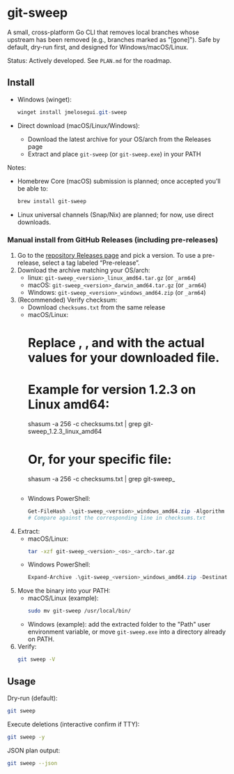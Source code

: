 # git-sweep

A small, cross-platform Go CLI that removes local branches whose upstream has been removed (e.g., branches marked as "[gone]"). Safe by default, dry-run first, and designed for Windows/macOS/Linux.

Status: Actively developed. See `PLAN.md` for the roadmap.

## Install

- Windows (winget):
  ```powershell
  winget install jmelosegui.git-sweep
  ```

- Direct download (macOS/Linux/Windows):
  - Download the latest archive for your OS/arch from the Releases page
  - Extract and place `git-sweep` (or `git-sweep.exe`) in your PATH

Notes:
- Homebrew Core (macOS) submission is planned; once accepted you’ll be able to:
  ```sh
  brew install git-sweep
  ```
- Linux universal channels (Snap/Nix) are planned; for now, use direct downloads.

### Manual install from GitHub Releases (including pre-releases)
1) Go to the [repository Releases page](https://github.com/jmelosegui/git-sweep/releases) and pick a version. To use a pre-release, select a tag labeled “Pre-release”.
2) Download the archive matching your OS/arch:
   - linux: `git-sweep_<version>_linux_amd64.tar.gz` (or `_arm64`)
   - macOS: `git-sweep_<version>_darwin_amd64.tar.gz` (or `_arm64`)
   - Windows: `git-sweep_<version>_windows_amd64.zip` (or `_arm64`)
3) (Recommended) Verify checksum:
   - Download `checksums.txt` from the same release
   - macOS/Linux:
     # Replace <version>, <os>, and <arch> with the actual values for your downloaded file.
     # Example for version 1.2.3 on Linux amd64:
     shasum -a 256 -c checksums.txt | grep git-sweep_1.2.3_linux_amd64
     # Or, for your specific file:
     shasum -a 256 -c checksums.txt | grep git-sweep_<version>_<os>_<arch>
     ```
   - Windows PowerShell:
     ```powershell
     Get-FileHash .\git-sweep_<version>_windows_amd64.zip -Algorithm SHA256
     # Compare against the corresponding line in checksums.txt
     ```
4) Extract:
   - macOS/Linux:
     ```sh
     tar -xzf git-sweep_<version>_<os>_<arch>.tar.gz
     ```
   - Windows PowerShell:
     ```powershell
     Expand-Archive .\git-sweep_<version>_windows_amd64.zip -DestinationPath .\git-sweep
     ```
5) Move the binary into your PATH:
   - macOS/Linux (example):
     ```sh
     sudo mv git-sweep /usr/local/bin/
     ```
   - Windows (example): add the extracted folder to the "Path" user environment variable, or move `git-sweep.exe` into a directory already on PATH.
6) Verify:
   ```sh
   git sweep -V
   ```

## Usage

Dry-run (default):
```sh
git sweep
```

Execute deletions (interactive confirm if TTY):
```sh
git sweep -y
```

JSON plan output:
```sh
git sweep --json
``` 